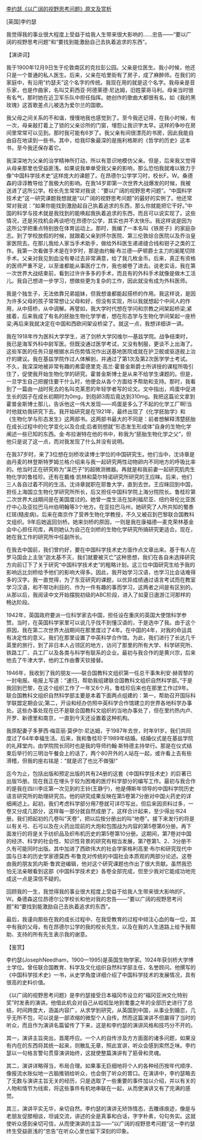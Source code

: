 [李约瑟《以广阔的视野思考问题》原文及赏析](https://www.vrrw.net/wx/14548.html)

[英国]李约瑟

我觉得我的事业很大程度上受益于给我人生带来很大影响的……忠告——“要以广阔的视野思考问题”和“要找到能激励自己去执着追求的东西”。

【演讲词】

我于1900年12月9日生于伦敦南区的克拉彭公园。父亲是位医生。我小时候，他还只是一个普通的私人医生。后来，父亲在哈里街有了房子，成了麻醉师。在我们的家庭中，有沿用“约瑟夫”这个名字的传统。我现在用的就是这个名字。我母亲是音乐家，也是作曲家，名叫艾莉西亚·阿德莱德·尼达姆，旧姓蒙哥马利。母亲当时很有名气，那时她在近卫军乐队中担任指挥。她创作的歌曲大都很有名，如《我的黑玫瑰》这首歌差点儿被选为爱尔兰的国歌。

我父母之间关系的不和谐，慢慢地我也感觉到了。至今我还记得，在我小时候，有一次，母亲敲打着上了锁的父亲诊所的门窗，埋怨让我识字太早。这样的争吵在房间里常常可以见到。那时我可能有6岁了。我父亲有间很漂亮的书房，因此我能自由自在地读到一些书。其中，给我印象最深的是施利格斯的《哲学的历史》这本书，至今我还保存着它。

我深深地为父亲的治学精神所打动，所以有意识地模仿父亲。但是，后来我又觉得从母亲那里也受益匪浅。如果说我单单受我父亲的影响，那么恐怕我就难以致力于像“中国科学技术史”这样庞大的课题了。在昂德尔公学学习时，校长F。W。桑德森的谆谆教导给了我极大的影响。在我14岁即第一次世界大战爆发的时候，我被送进了这所公学。校长先生常常对我说：“要以广阔的视野思考问题”。“中国科学技术史”这一研究课题我想就是“以广阔的视野思考问题”的最好的实例了。他还常常对我说：“如果你能找到激励起自己执着追求的东西，那么你就能把它干好。”中国的科学与技术就是我找到的能唤起我执着追求的东西，而且可以说实现了。这些情况，还是另找机会再谈吧!在昂德尔公学，其实也并不太快乐。我这样说是因为这所公学把重点特别放在体育运动上。那时，我编了一本名叫《铁房子》的家庭杂志。到了学校放假的时候，就跟着父亲到怀尔医院、第三伦敦综合医院以及乔治皇家医院去。在那儿我给人家当手术助手，做给外科医生递递缝合线和钳子之类的工作。我第一次看做手术是在9岁时，那是由约翰·布兰德—萨顿爵士主刀的阑尾切除手术。父亲对我见到血没有晕过去非常满意，给了我几枚金币。后来，真正有资格的医师严重不足，以至谁都能从事医疗工作，我也被卷了进去。说老实话，我在第一次世界大战结束前，看到过许许多多的手术，而且有的外科手术就像是做木工活儿。我自己想进一步学习，想做些更为复杂的工作，因此就没有成为外科医师。

我是个独生子，无法依靠兄弟姐妹，但我想谁都能起搭桥的作用。我这样说，是因为许多父母的孩子常常想让父母和好，但没有实现，所以我就想起个中间人的作用，从中搭桥，从中调解。再譬如，我大学时代想在学问和宗教之间架起桥梁;紧接着，后来我成了有名的胚胎生物化学学者，想在形态学与生物化学间架起一座桥梁;再后来我就决定在中国和西欧间架设桥梁了。就这一点，我想详细讲一讲。



我在1918年作为医科大学学生，进了剑桥大学冈维尔—基兹学院。战争结束时，我已是海军外科中尉军医。但既没通过医学考试，又没有制服，更谈不上出海了。这些军医的任务只是根据水兵伤势情况作出送基地医院或就在护卫舰或驱逐舰上治疗的建议。我在基兹学院作过人体解剖，并通过了第1次及第2次医学学士考试。不久，我深深地被非常有趣的弗雷德里克·高兰·霍普金斯爵士所讲授的课程所吸引住了，促使我开始生物化学的研究。霍普金斯博士是从来不给学生课题的。但是，一旦学生自己把握住要干什么时，他便会从各个方面给予帮助和支持。那时，我看到了一篇由一战时死去的名叫克莱恩的年轻学者写的论文。文中指出，鸡蛋中促进生长的因子在成长初期时为0mg，到抱卵3周后竟达到310mg。我把这篇论文拿到霍普金斯博士那儿，告诉他这一伟大发现——鸡蛋是多么了不起的化学工厂啊!当时他就劝我研究下去。我开始研究是在1921年，最终出现了《化学胚胎学》和《生物化学与形态发生》这两部书。这两部书最大的不同是：前者想解释清楚胚胎在成长过程中的化学变化以及合成;后者则想就“形态发生形成体”自身的生物化学阐述一些已知的东西。金·布拉谢特在他的书中，称我为“胚胎生物化学之父”，但他只是说了这一点，而对我发现了什么并没有说明。

在我37岁时，来了3位想在剑桥攻读博士学位的中国研究生。他们当中，沈诗章是由丹麦的林登斯特罗姆兰格介绍来与我一起研究两性动物卵内不同地方的呼吸比率的。他当时正在研究称为“呆巴子”的超微测微器。再就是和我前妻一起研究肌肉生物化学的鲁桂珍。还有在戴维·凯林和莫尔特诺研究所研究的王应睐。后来，他们三人各自过着不同的生活。沈诗章就职在耶鲁大学，直到去世。王应睐回到中国，担任上海国立生物化学研究所所长，后又担任中国科学院上海分院院长。鲁桂珍第二次世界大战期间是在美国度过的。她曾一度生活在加利福尼亚、纽约哥伦比亚医疗中心及亚拉巴马州伯明翰等3个地方。在亚拉巴马州，她研究了人所共知的蜀黍红斑(糙皮病)。后来在南京作了营养生物化学教授，不久又被召到巴黎联合国教科文组织。9年后她返回剑桥。她来剑桥的原因，一则是我在康福德—麦克荣林基金会中心担任司库，再则她认为自己在剑桥的生物化学研究所搞研究更适合。现在，她在我工作的研究所中任副所长。

在我去中国前，我们曾约好，要在中国科学技术史方面作点文章出来。基于有人在罗马国会上主张“迦太基不灭，我们就要被灭亡”这种思想，我们在各自未选择研究方向前订下了关于研究“中国科学技术史”的粗略计划。这三位中国研究生给予我的影响远比剑桥给予他们的影响大得多。因此，我开始学习汉语，也学习比会话难得多的汉字。我一直觉得，为了东亚研究的课题，以优异成绩通过语言考试而在教室学习汉语，和不带功利目的、作为一件有趣的事而学习，这两者之间是有区别的。从那以后，我阅读中文开始摆脱初级的ABC阶段，进入了如夏日遨游江河那样的畅达阶段。

1942年，英国政府要派一位科学家去中国，担任设在重庆的英国大使馆科学参赞。当时，在英国科学家里可以说几乎找不到懂汉语的，于是选中了我。由于这个原因，我在第二次世界大战期间在那里度过了4年。在中国的4年，对我的命运具有决定性的意义。我们在那里设置了中英科学合作馆。为此，我们进行了长达几千英里的旅行，到了非日本人占领区的地方，访问了那里的所有大学、科学研究所、铁路工厂、兵工厂以及各类与科学有联系的企业。最初与我合作的是黄兴宗，后来他去了牛津大学，他的工作由曹天钦接替。

1946年，我收到了我的朋友——联合国教科文组织第一任总干事朱利安·赫胥黎的一封电报。电报上写道：“速归，帮助我组建联合国教科文组织自然科学部。”于是我回到巴黎，在这个组织工作了一年又6个月。鲁桂珍后来也在那里工作过9年。联合国教科文组织自然科学部主要是本着下面两点组建的：第一，帮助召开国际科学联盟定期会议;第二，开设和经办仿照中英科学合作馆建立的世界各地科学办事处。这些办事处现在已不是联合国教科文组织的当地办事处了，但在里约热内卢、开罗、新德里和南京，一直到今天还设置着这种机构。

我原配妻子多萝西·梅亚丽·莫伊尔·尼达姆，于1987年去世，时年91岁。我们共同度过了64年幸福生活。后来，我和鲁桂珍于1989年结婚。结婚仪式是在基兹学院的礼拜堂内，由学院院长同时也是我的导师约翰·斯特德主持举行。那是在仪式结束后举行的三明治午餐会上的话了，两个80开外的人站在一起，或许看上去有些滑稽，但我的座右铭是：“就是迟了也比不做强!”

迄今为止，包括出版和预定出版的共有24册的这套《中国科学技术史》的巨著已出版15册。现在我正在埋头于较为困难的医疗科学部分的编写工作。最初与我合作的是我在四川李庄第一次见到的王铃(王静宁)，他是傅斯年领导的中国科学院历史语言研究所的助理研究员。他的研究成果反映在第5卷第7分册对中国火药史的详细阐述上。起初，我们考虑科学部分用7卷就可详尽写出，但后来因资料过多，一卷又分成几部分，这样每一部分就自然成册了。这样合计起来，至少得出书24册。我们把起初的几卷叫“天卷”，把以后按分册出的叫“地卷”。接下来发行的将是以有关弓、石弓以及在火药出现前的大炮和包围战为内容的第5卷第6分册。再下面发行的将是关于纺织品及织布机历史的第5卷第10分册。这期间，第7卷对中国的经济、科学的社会性、知识性背景的研究有相当发展，第7卷第1、2、3分册不久有可能同时出版。其中加进了西欧伟大的社会学家格利高里·布尔和研究现代中国与日本的历史学家德莫西·布鲁克对传统的中国社会本质观的两部分论述。这卷由我的朋友凯内斯·鲁宾逊编辑，他对这个研究课题也作出了很大贡献。虽然我恐怕无法亲眼看到这部《中国科学技术史》各卷全部完成，但至少我对它能成功地完成这一点是深信不疑的。

回顾我的一生，我觉得我的事业很大程度上受益于给我人生带来很大影响的F。W。桑德森这位昂德尔公学校长和他对我的忠告——“要以广阔的视野思考问题”和“要找到能激励自己去执着追求的东西”。

最后，我谨向那些在我的成长过程中、在我受教育的过程中倾注心血的每一位，其中有我的父母，有在昂德尔公学的我的校长先生，以及在我的人生道路上给予我帮助、支持的所有先生表示我的谢意。

【鉴赏】

李约瑟(JosephNeedham，1900—1995)是英国生物学家。1924年获剑桥大学博士学位。曾任联合国教育、科学及文化组织自然科学部主任，名誉顾问。他撰写的《中国科学技术史》一书，从史学角度详细介绍了中国科学技术的发展情况，具有很高的史料价值。

《以广阔的视野思考问题》是李约瑟接受日本福冈市设立的“福冈亚洲文化特别奖”时发表的演讲。他借此机会对自己从呱呱坠地到耄耋之年的全部历史进行了总结，时间跨度大，涵盖内容广，从求学到研究，从英国到中国，从事业到婚恋，几乎无所不包，可以说是一部浓缩的微型个人自传。然而这篇演讲不但赢得了当时的听众，而且作为演讲名篇留传了下来，这是和李约瑟的演讲风格和技巧分不开的。

其一，演讲主旨突出，首尾呼应。一个人的自传涉及方方面面的诸多问题，如果没有内在的东西将其统一起来，则散乱无章，照此宣讲，听众会感到索然乏味。李约瑟以一句格言警句贯穿演讲始终，这就使整篇演讲有了筋骨和灵魂。

其二，演讲详略得当，布局合理。如果事无巨细地将个人的各种经历按年代顺序、像报流水账似地一古脑推销给听众，也会倒了听众的胃口。在演讲中，李约瑟略去了无数与演讲主旨无关的经历，只是选取了一些重要的事件加以介绍，并以有关的人物和情节为线索，将这些事件有机地串联在一起，从而使演讲又有了完满的感觉。

其三，演讲平实无华，亲切自然。李约瑟的演讲无矫饰情态，去雕琢痕迹，像是与老朋友促膝相谈，坦诚交流，讲述的全是真事和白话，字字朴素，句句务实。这就使听众感到亲切可信，从而使演讲的主旨——“以广阔的视野思考问题”这一李约瑟终生受益匪浅的“忠告”在听众心里也留下深刻的印象。

